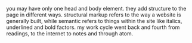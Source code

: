 you may have only one head and body element. they add structure to the page in different ways.
structural markup refers to the way a website is generally built, while semantic refers to things within the site like italics, underlined and bold factors.
my work cycle went back and fourth from readings, to the internet to notes and through atom.
